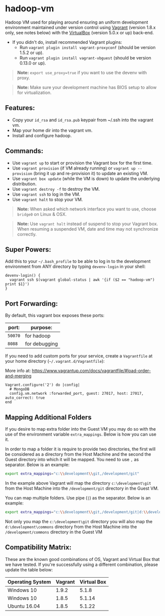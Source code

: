 # hadoop-vm

Hadoop VM used for playing around ensuring an uniform development environment maintained under version control using [Vagrant](http://vagrantup.com) (version 1.8.x only, see notes below) with the [VirtualBox](https://www.virtualbox.org/) (version 5.0.x or up) back-end.

* If you didn't do, install recommended Vagrant plugins:
  * Run `vagrant plugin install vagrant-proxyconf` (should be version 1.5.2 or up).
  * Run `vagrant plugin install vagrant-vbguest` (should be version 0.13.0 or up).

> **Note:** `export use_proxy=true` if you want to use the devenv with proxy.

> **Note:** Make sure your development machine has BIOS setup to allow for virtualization.

## Features:
* Copy your `id_rsa` and `id_rsa.pub` keypair from ~/.ssh into the vagrant vm.
* Map your home dir into the vagrant vm.
* Install and configure hadoop.

## Commands:
* Use `vagrant up` to start or provision the Vagrant box for the first time.
* Use `vagrant provision` (if VM already running) or `vagrant up --provision` (bring it up and re-provision it) to update an existing VM.
* Use `vagrant box update` (while the VM is down) to update the underlying distribution.
* Use `vagrant destroy -f` to destroy the VM.
* Use `vagrant ssh` to log in the VM.
* Use `vagrant halt` to stop your VM.

> **Note:** When asked which network interface you want to use, choose `bridge0` on Linux & OSX.

> **Note:** Use `vagrant halt` instead of suspend to stop your Vagrant box. When resuming a suspended VM, date and time may not synchronize correctly.


## Super Powers:
Add this to your `~/.bash_profile` to be able to log in to the development environment from ANY directory by typing `devenv-login` in your shell:

```
devenv-login() {
  vagrant ssh $(vagrant global-status | awk '{if ($2 == "hadoop-vm") print $1}')
}
```

## Port Forwarding:
By default, this vagrant box exposes these ports:

| port: | purpose: |
| ---- | ---- |
| `50070` |  for hadoop |
| `8088`  |  for debugging |

If you need to add custom ports for your service, create a `Vagrantfile` at your home directory (`~/.vagrant.d/Vagrantfile`):

More info at: https://www.vagrantup.com/docs/vagrantfile/#load-order-and-merging

```
Vagrant.configure('2') do |config|
  # MongoDB
  config.vm.network :forwarded_port, guest: 27017, host: 27017, auto_correct: true
end
```

## Mapping Additional Folders

If you desire to map extra folder into the Guest VM you may do so with the use of the environment variable 
`extra_mappings`. Below is how you can use it.

In order to map a folder it is require to provide two directories, the first will be considered as a directory from the
Host Machine and the second the Guest directory into which it will be mapped. You need to use `,` as separator. Below is
an example:

```bash
export extra_mappings="c:\\development\\git,/development/git"
```

In the example above Vagrant will map the directory `c:\development\git` from the Host Machine into the 
`/development/git` directory in the Guest VM.

You can map multiple folders. Use pipe (`|`) as the separator. Below is an example:

```bash
export extra_mappings="c:\\development\\git,/development/git|d:\\development\\commons,/development/commons"
```

Not only you map the `c:\development\git` directory you will also map the `d:\development\commons` directory from the 
Host Machine into the `/development/commons` directory in the Guest VM

## Compatibility Matrix:

These are the known good combinations of OS, Vagrant and Virtual Box that we have tested. If you're successfully using a different combination, please update the table below:

| Operating System | Vagrant | Virtual Box |
| ---------------- | ------- | ----------- |
| Windows 10       | 1.9.2   | 5.1.8       |
| Windows 10       | 1.8.5   | 5.1.14      |
| Ubuntu 16.04     | 1.8.5   | 5.1.22      |
